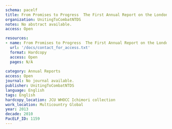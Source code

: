 ```yaml
---
schema: pacelf
title: From Promises to Progress  The First Annual Report on the London Declaration on NTDs
organization: UnitingToCombatNTDS
notes: No abstract available.
access: Open

resources:
- name: From Promises to Progress  The First Annual Report on the London Declaration on NTDs
  url: '/docs/contact_for_access.txt'
  format: Hardcopy
  access: Open
  pages: N/A
 
category: Annual Reports
access: Open
journal: No journal available.
publisher: UnitingToCombatNTDS
language: English 
tags: English 
hardcopy_location: JCU WHOCC Ichimori collection
work_location: Multicountry Global
year: 2013
decade: 2010
PacELF_ID: 1159
---
```

